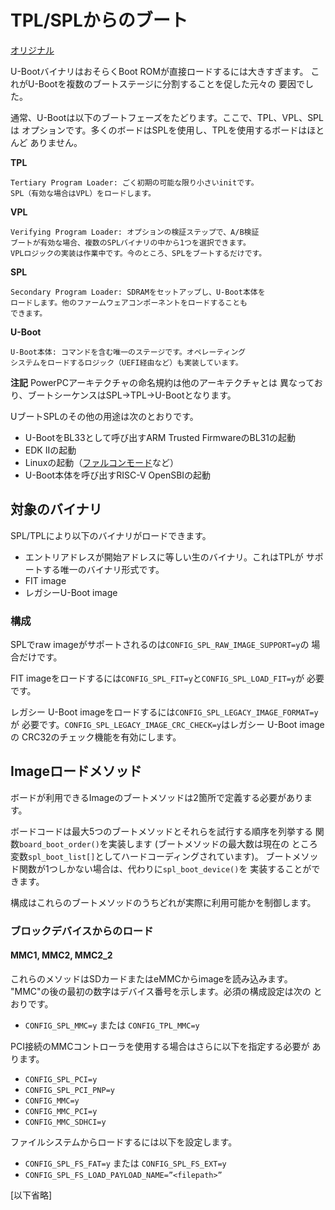 # TPL/SPLからのブート

[オリジナル](https://u-boot.readthedocs.io/en/latest/usage/spl_boot.html)

U-BootバイナリはおそらくBoot ROMが直接ロードするには大きすぎます。
これがU-Bootを複数のブートステージに分割することを促した元々の
要因でした。

通常、U-Bootは以下のブートフェーズをたどります。ここで、TPL、VPL、SPLは
オプションです。多くのボードはSPLを使用し、TPLを使用するボードはほとんど
ありません。

**TPL**

    Tertiary Program Loader: ごく初期の可能な限り小さいinitです。
    SPL（有効な場合はVPL）をロードします。

**VPL**

    Verifying Program Loader: オプションの検証ステップで、A/B検証
    ブートが有効な場合、複数のSPLバイナリの中から1つを選択できます。
    VPLロジックの実装は作業中です。今のところ、SPLをブートするだけです。

**SPL**

    Secondary Program Loader: SDRAMをセットアップし、U-Boot本体を
    ロードします。他のファームウェアコンポーネントをロードすることも
    できます。

**U-Boot**

    U-Boot本体: コマンドを含む唯一のステージです。オペレーティング
    システムをロードするロジック（UEFI経由など）も実装しています。

**注記** PowerPCアーキテクチャの命名規約は他のアーキテクチャとは
異なっており、ブートシーケンスはSPL->TPL->U-Bootとなります。

UブートSPLのその他の用途は次のとおりです。

- U-BootをBL33として呼び出すARM Trusted FirmwareのBL31の起動
- EDK IIの起動
- Linuxの起動（[ファルコンモード](https://u-boot.readthedocs.io/en/latest/develop/falcon.html)など）
- U-Boot本体を呼び出すRISC-V OpenSBIの起動

## 対象のバイナリ

SPL/TPLにより以下のバイナリがロードできます。

- エントリアドレスが開始アドレスに等しい生のバイナリ。これはTPLが
  サポートする唯一のバイナリ形式です。
- FIT image
- レガシーU-Boot image

### 構成

SPLでraw imageがサポートされるのは`CONFIG_SPL_RAW_IMAGE_SUPPORT=y`の
場合だけです。

FIT imageをロードするには`CONFIG_SPL_FIT=y`と`CONFIG_SPL_LOAD_FIT=y`が
必要です。

レガシー U-Boot imageをロードするには`CONFIG_SPL_LEGACY_IMAGE_FORMAT=y`が
必要です。`CONFIG_SPL_LEGACY_IMAGE_CRC_CHECK=y`はレガシー U-Boot imageの
CRC32のチェック機能を有効にします。

## Imageロードメソッド

ボードが利用できるImageのブートメソッドは2箇所で定義する必要があります。

ボードコードは最大5つのブートメソッドとそれらを試行する順序を列挙する
関数`board_boot_order()`を実装します (ブートメソッドの最大数は現在の
ところ変数`spl_boot_list[]`としてハードコーディングされています)。
ブートメソッド関数が1つしかない場合は、代わりに`spl_boot_device()`を
実装することができます。

構成はこれらのブートメソッドのうちどれが実際に利用可能かを制御します。

### ブロックデバイスからのロード

#### MMC1, MMC2, MMC2_2

これらのメソッドはSDカードまたはeMMCからimageを読み込みます。
"MMC"の後の最初の数字はデバイス番号を示します。必須の構成設定は次の
とおりです。

- `CONFIG_SPL_MMC=y` または `CONFIG_TPL_MMC=y`

PCI接続のMMCコントローラを使用する場合はさらに以下を指定する必要が
あります。

- `CONFIG_SPL_PCI=y`
- `CONFIG_SPL_PCI_PNP=y`
- `CONFIG_MMC=y`
- `CONFIG_MMC_PCI=y`
- `CONFIG_MMC_SDHCI=y`

ファイルシステムからロードするには以下を設定します。

- `CONFIG_SPL_FS_FAT=y` または `CONFIG_SPL_FS_EXT=y`
- `CONFIG_SPL_FS_LOAD_PAYLOAD_NAME=”<filepath>”`

[以下省略]
